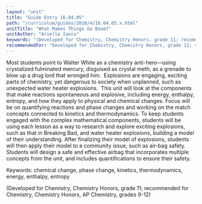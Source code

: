 ```yaml
---
layout: "unit"
title: "Guide Entry 16.04.05"
path: "/curriculum/guides/2016/4/16.04.05.x.html"
unitTitle: "What Makes Things Go Boom?"
unitAuthor: "Ariella Iancu"
keywords: "(Developed for Chemistry, Chemistry Honors, grade 11; recommended for Chemistry, Chemistry Honors, AP Chemistry, grades 9-12)"
recommendedFor: "Developed for Chemistry, Chemistry Honors, grade 11; recommended for Chemistry, Chemistry Honors, AP Chemistry, grades 9-12"
---
```

<main>
<p>
Most students point to Walter White as a chemistry anti-hero—using crystalized fulminated mercury, disguised as crystal meth, as a grenade to blow up a drug lord that wronged him.  Explosions are engaging, exciting parts of chemistry, yet dangerous to society when unplanned, such as unexpected water heater explosions.  This unit will look at the components that make reactions spontaneous and explosive, including energy, enthalpy, entropy, and how they apply to physical and chemical changes. Focus will be on quantifying reactions and phase changes and working on the match concepts connected to kinetics and thermodynamics. To keep students engaged with the complex mathematical components, students will be using each lesson as a way to research and explore exciting explosions, such as that in Breaking Bad, and water heater explosions, building a model of their understanding. After finalizing their model of explosions, students will then apply their model to a community issue, such as air-bag safety. Students will design a safe and effective airbag that incorporates multiple concepts from the unit, and includes quantifications to ensure their safety.
</p>
<p>
Keywords: chemical change, phase change, kinetics, thermodynamics, energy, enthalpy, entropy
</p>
<p>
(Developed for Chemistry, Chemistry Honors, grade 11; recommended for Chemistry, Chemistry Honors, AP Chemistry, grades 9-12)
</p>
</main>